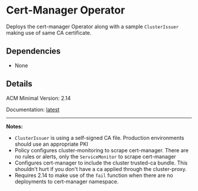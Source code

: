 # Cert-Manager Operator
Deploys the cert-manager Operator along with a sample `ClusterIssuer` making use of same CA certificate.

## Dependencies
  - None

## Details
ACM Minimal Version: 2.14

Documentation: [latest](https://docs.redhat.com/en/documentation/openshift_container_platform/latest/html-single/security_and_compliance/index#cert-manager-operator-for-red-hat-openshift)

---
**Notes:**
  - `ClusterIssuer` is using a self-signed CA file.  Production environments should use an appropriate PKI
  - Policy configures cluster-monitoring to scrape cert-manager.  There are no rules or alerts, only the `ServiceMonitor` to scrape cert-manager
  - Configures cert-manager to include the cluster trusted-ca bundle.  This shouldn't hurt if you don't have a ca applied through the cluster-proxy.
  - Requires 2.14 to make use of the `fail` function when there are no deployments to cert-manager namespace.
